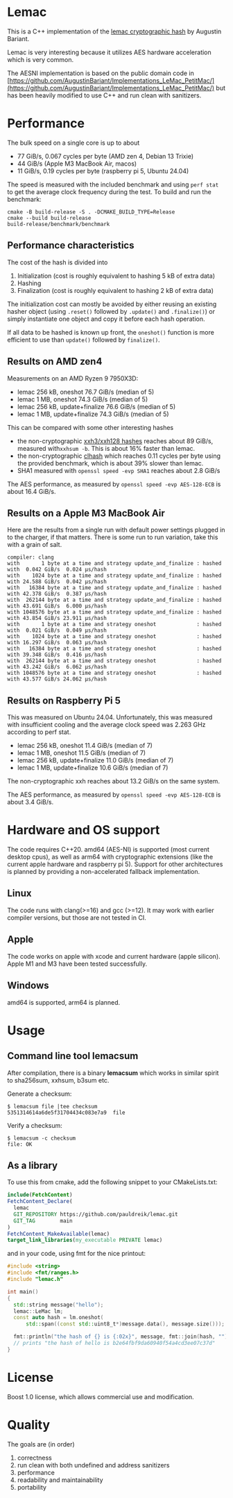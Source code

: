 # Lemac

This is a C++ implementation of the [lemac cryptographic hash](https://doi.org/10.46586/tosc.v2024.i2.35-67) by Augustin Bariant.

Lemac is very interesting because it utilizes AES hardware acceleration which is very common.

The AESNI implementation is based on the public domain code in [https://github.com/AugustinBariant/Implementations_LeMac_PetitMac/](https://github.com/AugustinBariant/Implementations_LeMac_PetitMac/) but has been heavily modified to use C++ and run clean with sanitizers.

# Performance

The bulk speed on a single core is up to about

  * 77 GiB/s, 0.067 cycles per byte (AMD zen 4, Debian 13 Trixie)
  * 44 GiB/s (Apple M3 MacBook Air, macos) 
  * 11 GiB/s, 0.19 cycles per byte (raspberry pi 5, Ubuntu 24.04)

The speed is measured with the included benchmark and using `perf stat` to get the average clock frequency during the test. To build and run the benchmark:

    cmake -B build-release -S . -DCMAKE_BUILD_TYPE=Release
    cmake --build build-release
    build-release/benchmark/benchmark

## Performance characteristics

The cost of the hash is divided into

 1. Initialization (cost is roughly equivalent to hashing 5 kB of extra data) 
 2. Hashing
 3. Finalization (cost is roughly equivalent to hashing 2 kB of extra data)

The initialization cost can mostly be avoided by either reusing an existing hasher object (using `.reset()` followed by `.update()` and `.finalize()`) or simply instantiate one object and copy it before each hash operation.

If all data to be hashed is known up front, the `oneshot()` function is more efficient to use than `update()` followed by `finalize()`.

## Results on AMD zen4

Measurements on an AMD Ryzen 9 7950X3D:
 * lemac 256 kB, oneshot 76.7 GiB/s (median of 5)
 * lemac 1 MB, oneshot 74.3 GiB/s (median of 5)
 * lemac 256 kB, update+finalize 76.6 GiB/s (median of 5)
 * lemac 1 MB, update+finalize 74.3 GiB/s (median of 5)

This can be compared with some other interesting hashes
 * the non-cryptographic [xxh3/xxh128 hashes](https://xxhash.com/) reaches about 89 GiB/s, measured with`xxhsum -b`.  This is about 16% faster than lemac.
 * the non-cryptographic [clhash](https://github.com/simdhash/clhash) which reaches 0.11 cycles per byte using the provided benchmark, which is about 39% slower than lemac.
 * SHA1 measured with `openssl speed -evp SHA1` reaches about 2.8 GiB/s 

The AES performance, as measured by `openssl speed -evp AES-128-ECB` is about 16.4 GiB/s.

## Results on a Apple M3 MacBook Air

Here are the results from a single run with default power settings plugged in to the charger, if that matters. There is some run to run variation, take this with a grain of salt.

```
compiler: clang
with       1 byte at a time and strategy update_and_finalize : hashed with  0.042 GiB/s  0.024 µs/hash
with    1024 byte at a time and strategy update_and_finalize : hashed with 24.588 GiB/s  0.042 µs/hash
with   16384 byte at a time and strategy update_and_finalize : hashed with 42.378 GiB/s  0.387 µs/hash
with  262144 byte at a time and strategy update_and_finalize : hashed with 43.691 GiB/s  6.000 µs/hash
with 1048576 byte at a time and strategy update_and_finalize : hashed with 43.854 GiB/s 23.911 µs/hash
with       1 byte at a time and strategy oneshot             : hashed with  0.021 GiB/s  0.049 µs/hash
with    1024 byte at a time and strategy oneshot             : hashed with 16.297 GiB/s  0.063 µs/hash
with   16384 byte at a time and strategy oneshot             : hashed with 39.348 GiB/s  0.416 µs/hash
with  262144 byte at a time and strategy oneshot             : hashed with 43.242 GiB/s  6.062 µs/hash
with 1048576 byte at a time and strategy oneshot             : hashed with 43.577 GiB/s 24.062 µs/hash
```

## Results on Raspberry Pi 5

This was measured on Ubuntu 24.04. Unfortunately, this was measured with insufficient cooling and the average clock speed was 2.263 GHz according to perf stat.

 * lemac 256 kB, oneshot 11.4 GiB/s (median of 7)
 * lemac 1 MB, oneshot 11.5 GiB/s (median of 7)
 * lemac 256 kB, update+finalize 11.0 GiB/s (median of 7)
 * lemac 1 MB, update+finalize 10.6 GiB/s (median of 7)

The non-cryptographic xxh reaches about 13.2 GiB/s on the same system.

The AES performance, as measured by `openssl speed -evp AES-128-ECB` is about 3.4 GiB/s.

# Hardware and OS support

The code requires C++20. amd64 (AES-NI) is supported (most current desktop cpus), as well as arm64 with cryptographic extensions (like the current apple hardware and raspberry pi 5). Support for other architectures is planned by providing a non-accelerated fallback implementation.

## Linux
The code runs with clang(>=16) and gcc (>=12). It may work with earlier compiler versions, but those are not tested in CI.

## Apple
The code works on apple with xcode and current hardware (apple silicon).
Apple M1 and M3 have been tested successfully.

## Windows
amd64 is supported, arm64 is planned.

# Usage

## Command line tool lemacsum

After compilation, there is a binary **lemacsum** which works in similar spirit to sha256sum, xxhsum,  b3sum etc.

Generate a checksum:

    $ lemacsum file |tee checksum
    5351314614a6de5f31704434c083e7a9  file

Verify a checksum:

    $ lemacsum -c checksum
    file: OK


## As a library

To use this from cmake, add the following snippet to your CMakeLists.txt:

```cmake
include(FetchContent)
FetchContent_Declare(
  lemac
  GIT_REPOSITORY https://github.com/pauldreik/lemac.git
  GIT_TAG        main
)
FetchContent_MakeAvailable(lemac)
target_link_libraries(my_executable PRIVATE lemac)
```

and in your code, using fmt for the nice printout:

```cpp
#include <string>
#include <fmt/ranges.h>
#include "lemac.h"

int main()
{
  std::string message("hello");
  lemac::LeMac lm;
  const auto hash = lm.oneshot(
      std::span((const std::uint8_t*)message.data(), message.size()));

  fmt::println("the hash of {} is {:02x}", message, fmt::join(hash, ""));
  // prints "the hash of hello is b2e64fbf9da60940f54a4cd3ee07c37d"
}
```

# License

Boost 1.0 license, which allows commercial use and modification.

# Quality

The goals are (in order)

 1. correctness
 2. run clean with both undefined and address sanitizers
 3. performance
 4. readability and maintainability
 5. portability

